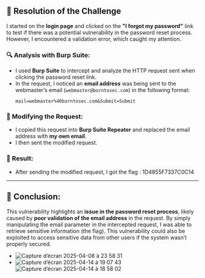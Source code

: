 ## 🧩 Resolution of the Challenge

I started on the **login page** and clicked on the **"I forgot my password"** link to test if there was a potential vulnerability in the password reset process. However, I encountered a validation error, which caught my attention.

### 🔍 Analysis with Burp Suite:

- I used **Burp Suite** to intercept and analyze the HTTP request sent when clicking the password reset link.
- In the request, I noticed an **email address** was being sent to the webmaster’s email (`webmaster@borntosec.com`) in the following format:
  ```
  mail=webmaster%40borntosec.com&Submit=Submit
  ```

### 🧪 Modifying the Request:

- I copied this request into **Burp Suite Repeater** and replaced the email address with **my own email**.
- I then sent the modified request.

### 🎯 Result:

- After sending the modified request, I got the flag : 1D4855F7337C0C14

---

## 🏁 Conclusion:

This vulnerability highlights an **issue in the password reset process**, likely caused by **poor validation of the email address** in the request. By simply manipulating the email parameter in the intercepted request, I was able to retrieve sensitive information (the flag). This vulnerability could also be exploited to access sensitive data from other users if the system wasn’t properly secured.

- ![Capture d’écran 2025-04-08 à 23 58 31](https://github.com/user-attachments/assets/e80dc80f-3c0a-4a53-8085-7e86312d7b78)
- ![Capture d’écran 2025-04-14 à 19 07 43](https://github.com/user-attachments/assets/2e8b88c9-5eb0-42d4-b65b-72fcea4fa2fe)
![Capture d’écran 2025-04-14 à 18 58 02](https://github.com/user-attachments/assets/3501e22a-c49b-4ced-bc0d-862843106c0f)

